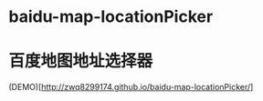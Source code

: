 # baidu-map-locationPicker
# 百度地图地址选择器
(DEMO)[http://zwq8299174.github.io/baidu-map-locationPicker/]
